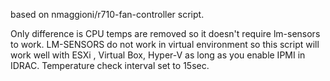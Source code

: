 based on nmaggioni/r710-fan-controller script.

Only difference is CPU temps are removed so it doesn't require lm-sensors to work.
LM-SENSORS do not work in virtual environment so this script will work well with ESXi , Virtual Box, Hyper-V as long as you enable IPMI in IDRAC.
 Temperature check interval set to 15sec. 
